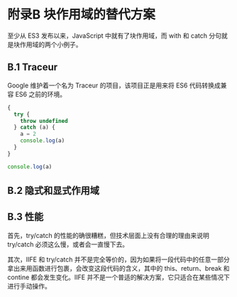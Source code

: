 # 附录B 块作用域的替代方案

至少从 ES3 发布以来，JavaScript 中就有了块作用域，而 with 和 catch 分句就是块作用域的两个小例子。

## B.1 Traceur

Google 维护着一个名为 Traceur 的项目，该项目正是用来将 ES6 代码转换成兼容 ES6 之前的环境。

```javascript
{
  try {
    throw undefined
  } catch (a) {
    a = 2
    console.log(a)
  }
}

console.log(a)
```

## B.2 隐式和显式作用域

## B.3 性能

首先，try/catch 的性能的确很糟糕，但技术层面上没有合理的理由来说明 try/catch 必须这么慢，或者会一直慢下去。

其次，IIFE 和 try/catch 并不是完全等价的，因为如果将一段代码中的任意一部分拿出来用函数进行包裹，会改变这段代码的含义，其中的 this、return、break 和 contine 都会发生变化。IIFE 并不是一个普适的解决方案，它只适合在某些情况下进行手动操作。

